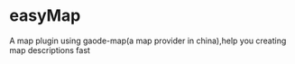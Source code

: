 # easyMap
A map plugin using gaode-map(a map provider in china),help you creating map descriptions fast

